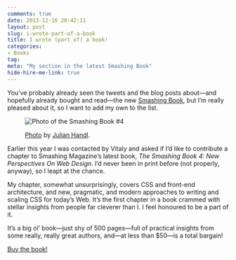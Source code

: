 ```yaml
---
comments: true
date: 2013-12-16 20:42:11
layout: post
slug: i-wrote-part-of-a-book
title: I wrote (part of) a book!
categories:
- Books
tag:
meta: "My section in the latest Smashing Book"
hide-hire-me-link: true
---
```


You’ve probably already seen the tweets and the blog posts about—and hopefully
already bought and read—the new [Smashing
Book](http://www.smashingmagazine.com/smashing-book-4-new-perspectives/), but
I’m really pleased about it, so I want to add my own to the list.

<figure>
<img src="/wp-content/uploads/2013/12/smbook4.jpg" alt="Photo of the Smashing Book #4">
<figcaption>
<p><a href="https://twitter.com/jurihandl/status/412678274046001152">Photo</a>
by <a href="https://twitter.com/jurihandl">Julian Handl</a>.</p>
</figcaption>
</figure>

Earlier this year I was contacted by Vitaly and asked if I’d like to contribute
a chapter to Smashing Magazine’s latest book, <cite>The Smashing Book 4: New
Perspectives On Web Design</cite>. I’d never been in print before (not properly,
anyway), so I leapt at the chance.

My chapter, somewhat unsurprisingly, covers CSS and front-end architecture, and
new, pragmatic, and modern approaches to writing and scaling CSS for today’s
Web. It’s the first chapter in a book crammed with stellar insights from people
far cleverer than I. I feel honoured to be a part of it.

It’s a big ol’ book—just shy of 500 pages—full of practical insights from some
really, really great authors, and—at less than $50—is a total bargain!

<a href="https://shop.smashingmagazine.com/smashing-book-4-new-perspectives-on-web-design.html" class="btn  btn--full">
    Buy the book!
</a>
